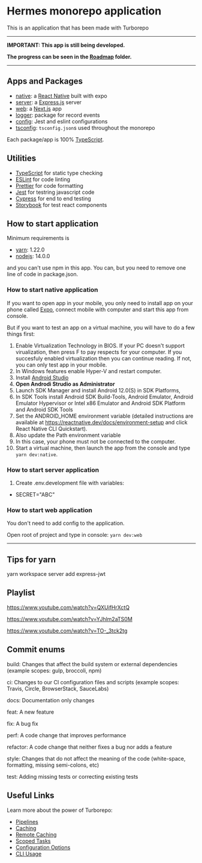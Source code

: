 # Hermes monorepo application

This is an application that has been made with Turborepo

---

**IMPORTANT: This app is still being developed.**

**The progress can be seen in the [Roadmap](https://github.com/Krindendo/Hermes/blob/main/Roadmap.md) folder.**

---

## Apps and Packages

- [native](https://github.com/Krindendo/Hermes/blob/main/apps/native/README.md): a [React Native](https://reactnative.dev) built with expo
- [server](https://github.com/Krindendo/Hermes/blob/main/apps/server/README.md): a [Express.js](https://expressjs.com) server
- [web](https://github.com/Krindendo/Hermes/blob/main/apps/web/README.md): a [Next.js](https://nextjs.org) app
- [logger](https://github.com/Krindendo/Hermes/blob/main/packages/logger/README.md): package for record events
- [config](https://github.com/Krindendo/Hermes/blob/main/packages/config/README.md): Jest and eslint configurations
- [tsconfig](https://github.com/Krindendo/Hermes/blob/main/packages/tsconfig/README.md): `tsconfig.json`s used throughout the monorepo

Each package/app is 100% [TypeScript](https://www.typescriptlang.org/).

## Utilities

- [TypeScript](https://www.typescriptlang.org) for static type checking
- [ESLint](https://eslint.org) for code linting
- [Prettier](https://prettier.io) for code formatting
- [Jest](https://jestjs.io) for testring javascript code
- [Cypress](https://www.cypress.io/) for end to end testing
- [Storybook](https://storybook.js.org) for test react components

## How to start application

Minimum requirements is

- [yarn](https://yarnpkg.com/getting-started/install): 1.22.0
- [nodejs](https://nodejs.org/en): 14.0.0

and you can't use npm in this app. You can, but you need to remove one line of code in package.json.

### How to start native application

If you want to open app in your mobile, you only need to install app on your phone called [Expo](https://expo.dev/client), connect mobile with computer and start this app from console.

But if you want to test an app on a virtual machine, you will have to do a few things first:

1. Enable Virtualization Technology in BIOS. If your PC doesn't support virualization, then press F to pay respects for your computer. If you succesfuly enabled virtualization then you can continue reading. If not, you can only test app in your mobile.
2. In Windows features enable Hyper-V and restart computer.
3. Install [Android Studio](https://developer.android.com/studio/index.html)
4. **Open Androdi Strudio as Administrator**
5. Launch SDK Manager and install Android 12.0(S) in SDK Platforms,
6. In SDK Tools install Android SDK Build-Tools, Android Emulator, Android Emulator Hypervisor or Intel x86 Emulator and Android SDK Platform and Android SDK Tools
7. Set the ANDROID_HOME environment variable (detailed instructions are available at https://reactnative.dev/docs/environment-setup and click React Native CLI Quickstart).
8. Also update the Path environment variable
9. In this case, your phone must not be connected to the computer.
10. Start a virtual machine, then launch the app from the console and type `yarn dev:native`.

### How to start server application

1. Create .env.development file with variables:

- SECRET="ABC"

### How to start web application

You don't need to add config to the application.

Open root of project and type in console: `yarn dev:web`

---

## Tips for yarn

yarn workspace server add express-jwt

## Playlist

https://www.youtube.com/watch?v=QXUifHrXctQ

https://www.youtube.com/watch?v=YJhlm2aTS0M

https://www.youtube.com/watch?v=TO-_3tck2tg

## Commit enums

build: Changes that affect the build system or external dependencies (example scopes: gulp, broccoli, npm)

ci: Changes to our CI configuration files and scripts (example scopes: Travis, Circle, BrowserStack, SauceLabs)

docs: Documentation only changes

feat: A new feature

fix: A bug fix

perf: A code change that improves performance

refactor: A code change that neither fixes a bug nor adds a feature

style: Changes that do not affect the meaning of the code (white-space, formatting, missing semi-colons, etc)

test: Adding missing tests or correcting existing tests

## Useful Links

Learn more about the power of Turborepo:

- [Pipelines](https://turborepo.org/docs/core-concepts/pipelines)
- [Caching](https://turborepo.org/docs/core-concepts/caching)
- [Remote Caching](https://turborepo.org/docs/core-concepts/remote-caching)
- [Scoped Tasks](https://turborepo.org/docs/core-concepts/scopes)
- [Configuration Options](https://turborepo.org/docs/reference/configuration)
- [CLI Usage](https://turborepo.org/docs/reference/command-line-reference)
